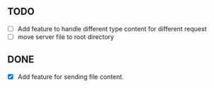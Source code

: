 ## TODO
- [ ] Add feature to handle different type content for different request
- [ ] move server file to root directory

## DONE
- [x] Add feature for sending file content.

